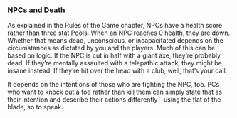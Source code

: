### NPCs and Death

<!-- P, ID: 140749 -->

As explained in the Rules of the Game chapter, NPCs have a health score rather than three stat Pools. When an NPC reaches 0 health, they are down. Whether that means dead, unconscious, or incapacitated depends on the circumstances as dictated by you and the players. Much of this can be based on logic. If the NPC is cut in half with a giant axe, they’re probably dead. If they’re mentally assaulted with a telepathic attack, they might be insane instead. If they’re hit over the head with a club, well, that’s your call.

<!-- P, ID: 140750 -->

It depends on the intentions of those who are fighting the NPC, too. PCs who want to knock out a foe rather than kill them can simply state that as their intention and describe their actions differently—using the flat of the blade, so to speak.

